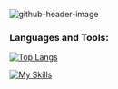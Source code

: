 ![github-header-image](https://user-images.githubusercontent.com/45224503/215912695-c4768b5b-2022-4321-90aa-6796dfaae78f.png)

<h3 align="left">Languages and Tools:</h3>

[![Top Langs](https://github-readme-stats.vercel.app/api/top-langs/?username=iwwww&layout=donut&theme=default)](https://github.com/Iwwww)

[![My Skills](https://skillicons.dev/icons?i=cpp,py,ts,bash,c,arduino,react,express,nginx,linux,neovim,bun,docker,django&perline=4)](https://skillicons.dev)
